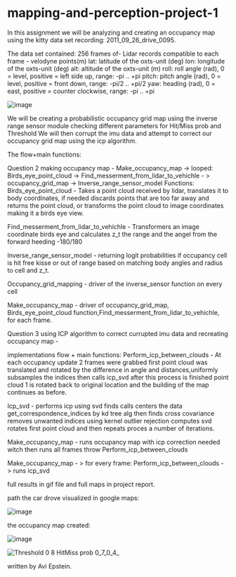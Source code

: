 # mapping-and-perception-project-1

In this assignment we will be analyzing and creating an occupancy map using the kitty data set recording: 2011_09_26_drive_0095.

The data set contained:
256 frames of-
Lidar records compatible to each frame - velodyne points(m)
lat: latitude of the oxts-unit (deg) 
lon: longitude of the oxts-unit (deg) 
alt: altitude of the oxts-unit (m) 
roll: roll angle (rad), 0 = level, positive = left side up, range: -pi .. +pi 
pitch: pitch angle (rad), 0 = level, positive = front down, range: -pi/2 .. +pi/2 
yaw: heading (rad), 0 = east, positive = counter clockwise, range: -pi .. +pi 

![image](https://user-images.githubusercontent.com/73026385/143426948-86477faa-5432-4550-8ef6-a84dfbfb0c8b.png)


We will be creating a probabilistic occupancy grid map using the inverse range sensor module checking different parameters for Hit/Miss prob and Threshold
We will then corrupt the imu data and attempt to correct our occupancy grid map using the icp algorithm.

The flow+main functions:




Question 2 making occupancy map - 
Make_occupancy_map -> looped: Birds_eye_point_cloud -> Find_messerment_from_lidar_to_vehichle - > occupancy_grid_map -> Inverse_range_sensor_model 
Functions:
Birds_eye_point_cloud - 
Takes a point cloud received by lidar, translates it to body coordinates, if needed discards points that are too far away and returns the point cloud, or transforms the point cloud to image coordinates making it a birds eye view.

Find_messerment_from_lidar_to_vehichle - Transformers an image coordinate birds eye and calculates z_t the range and the angel from the forward heeding -180/180

Inverse_range_sensor_model - returning logit probabilities if occupancy cell is hit free kisse or out of range based on matching body angles and radius to cell and z_t.

Occupancy_grid_mapping - driver of the inverse_sensor function on every cell

Make_occupancy_map - driver of occupancy_grid_map, Birds_eye_point_cloud  function,Find_messerment_from_lidar_to_vehichle, for each frame.




Question 3 using ICP algorithm to correct currupted imu data and recreating occupancy map - 

implementations  flow + main functions:
Perform_icp_between_clouds  - At each occupancy update 2 frames were grabbed first point cloud was translated and rotated by the difference in angle and distances,uniformly subsamples the indices then calls icp_svd after this process is finished point cloud 1 is rotated back to original location and the building of the map continues as before.

Icp_svd - performs icp using svd finds calls centers the data get_correspondence_indices by kd tree alg then finds cross covariance removes unwanted indices using kernel outlier rejection computes svd rotates first point cloud and then repeats proces a number of iterations.

Make_occupancy_map - runs occupancy map with icp correction needed witch then runs all frames throw Perform_icp_between_clouds 

Make_occupancy_map  - > for every frame: Perform_icp_between_clouds  - > runs icp_svd




full results in gif file and full maps in project report.



path the car drove visualized in google maps:

![image](https://user-images.githubusercontent.com/73026385/143428341-632f4e2a-40e8-469e-9353-8ca82f74b0f2.png)

the occupancy map created:

![image](https://user-images.githubusercontent.com/73026385/143427910-8f566d87-fbb1-42f6-b3c7-536d3a24ffae.png)

![Threshold 0 8 HitMiss prob 0_7_0_4_](https://user-images.githubusercontent.com/73026385/143428967-1e5ef486-7a55-4351-98a3-941f61d72968.gif)


written by Avi Epstein.

